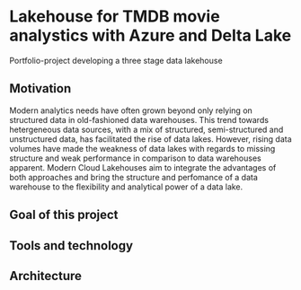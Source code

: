 # Lakehouse for TMDB movie analystics with Azure and Delta Lake
Portfolio-project developing a three stage data lakehouse

## Motivation

Modern analytics needs have often grown beyond only relying on structured data in old-fashioned data warehouses. This trend towards hetergeneous data sources, with a mix of structured, semi-structured and unstructured data, has facilitated the rise of data lakes. However, rising data volumes have made the weakness of data lakes with regards to missing structure and weak performance in comparison to data warehouses apparent. Modern Cloud Lakehouses aim to integrate the advantages of both approaches and bring the structure and perfomance of a data warehouse to the flexibility and analytical power of a data lake. 

## Goal of this project

## Tools and technology

## Architecture
